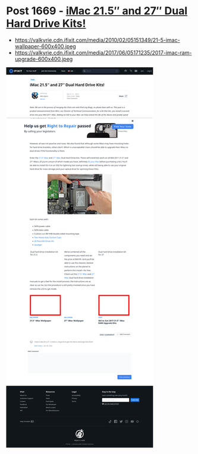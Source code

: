 # Post 1669 - [iMac 21.5&#8243; and 27&#8243; Dual Hard Drive Kits!](https://www.ifixit.com/News/1669/imac-21-5-and-27-dual-hard-drive-kits)

- https://valkyrie.cdn.ifixit.com/media/2010/02/05151349/21-5-imac-wallpaper-600x400.jpeg
- https://valkyrie.cdn.ifixit.com/media/2017/06/05171235/2017-imac-ram-upgrade-600x400.jpeg

![screencap](screenshots/27eb7b18-ed0d-45b9-a71e-847ee162f1ab.png)
